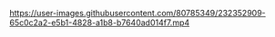 


https://user-images.githubusercontent.com/80785349/232352909-65c0c2a2-e5b1-4828-a1b8-b7640ad014f7.mp4
